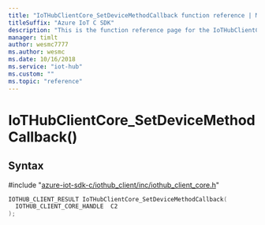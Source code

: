 ```yaml
---                             
title: "IoTHubClientCore_SetDeviceMethodCallback function reference | Microsoft Docs" 
titleSuffix: "Azure IoT C SDK"            
description: "This is the function reference page for the IoTHubClientCore_SetDeviceMethodCallback() function in the Azure IoT C SDK. This SDK is used with Azure IoT Hub and Azure IoT Hub Device Provisioning Service"            
manager: timlt                 
author: wesmc7777              
ms.author: wesmc               
ms.date: 10/16/2018                    
ms.service: "iot-hub"             
ms.custom: ""                
ms.topic: "reference"        
---                            
```


# IoTHubClientCore_SetDeviceMethodCallback()

## Syntax

\#include "[azure-iot-sdk-c/iothub_client/inc/iothub_client_core.h](../iothub-client-core-h.md)"  
```C
IOTHUB_CLIENT_RESULT IoTHubClientCore_SetDeviceMethodCallback(
  IOTHUB_CLIENT_CORE_HANDLE  C2
);
```

